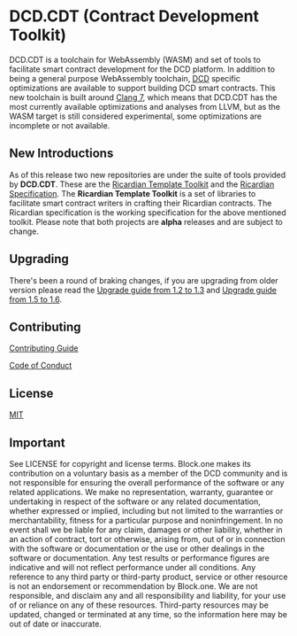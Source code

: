 # DCD.CDT (Contract Development Toolkit)

DCD.CDT is a toolchain for WebAssembly (WASM) and set of tools to facilitate smart contract development for the DCD platform. In addition to being a general purpose WebAssembly toolchain, [DCD](https://github.com/dcd/dcd) specific optimizations are available to support building DCD smart contracts.  This new toolchain is built around [Clang 7](https://github.com/dcd/llvm), which means that DCD.CDT has the most currently available optimizations and analyses from LLVM, but as the WASM target is still considered experimental, some optimizations are incomplete or not available.

## New Introductions

As of this release two new repositories are under the suite of tools provided by **DCD.CDT**.  These are the [Ricardian Template Toolkit](https://github.com/dcd/ricardian-template-toolkit) and the [Ricardian Specification](https://github.com/dcd/ricardian-spec). The **Ricardian Template Toolkit** is a set of libraries to facilitate smart contract writers in crafting their Ricardian contracts.  The Ricardian specification is the working specification for the above mentioned toolkit.  Please note that both projects are **alpha** releases and are subject to change.

## Upgrading

There's been a round of braking changes, if you are upgrading from older version please read the [Upgrade guide from 1.2 to 1.3](./04_upgrading/1.2-to-1.3.md) and [Upgrade guide from 1.5 to 1.6](./04_upgrading/1.5-to-1.6.md).

## Contributing

[Contributing Guide](https://github.com/DCD/dcd.cdt/blob/develop/CONTRIBUTING.md)

[Code of Conduct](https://github.com/DCD/dcd.cdt/blob/develop/CONTRIBUTING.md#conduct)

## License

[MIT](https://github.com/DCD/dcd.cdt/blob/develop/LICENSE)

## Important

See LICENSE for copyright and license terms.  Block.one makes its contribution on a voluntary basis as a member of the DCD community and is not responsible for ensuring the overall performance of the software or any related applications.  We make no representation, warranty, guarantee or undertaking in respect of the software or any related documentation, whether expressed or implied, including but not limited to the warranties or merchantability, fitness for a particular purpose and noninfringement. In no event shall we be liable for any claim, damages or other liability, whether in an action of contract, tort or otherwise, arising from, out of or in connection with the software or documentation or the use or other dealings in the software or documentation.  Any test results or performance figures are indicative and will not reflect performance under all conditions.  Any reference to any third party or third-party product, service or other resource is not an endorsement or recommendation by Block.one.  We are not responsible, and disclaim any and all responsibility and liability, for your use of or reliance on any of these resources. Third-party resources may be updated, changed or terminated at any time, so the information here may be out of date or inaccurate.

